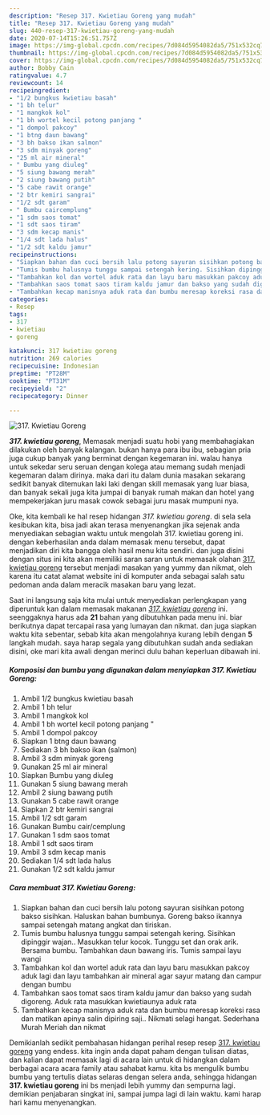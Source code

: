 ```yaml
---
description: "Resep 317. Kwietiau Goreng yang mudah"
title: "Resep 317. Kwietiau Goreng yang mudah"
slug: 440-resep-317-kwietiau-goreng-yang-mudah
date: 2020-07-14T15:26:51.757Z
image: https://img-global.cpcdn.com/recipes/7d084d5954082da5/751x532cq70/317-kwietiau-goreng-foto-resep-utama.jpg
thumbnail: https://img-global.cpcdn.com/recipes/7d084d5954082da5/751x532cq70/317-kwietiau-goreng-foto-resep-utama.jpg
cover: https://img-global.cpcdn.com/recipes/7d084d5954082da5/751x532cq70/317-kwietiau-goreng-foto-resep-utama.jpg
author: Bobby Cain
ratingvalue: 4.7
reviewcount: 14
recipeingredient:
- "1/2 bungkus kwietiau basah"
- "1 bh telur"
- "1 mangkok kol"
- "1 bh wortel kecil potong panjang "
- "1 dompol pakcoy"
- "1 btng daun bawang"
- "3 bh bakso ikan salmon"
- "3 sdm minyak goreng"
- "25 ml air mineral"
- " Bumbu yang diuleg"
- "5 siung bawang merah"
- "2 siung bawang putih"
- "5 cabe rawit orange"
- "2 btr kemiri sangrai"
- "1/2 sdt garam"
- " Bumbu caircemplung"
- "1 sdm saos tomat"
- "1 sdt saos tiram"
- "3 sdm kecap manis"
- "1/4 sdt lada halus"
- "1/2 sdt kaldu jamur"
recipeinstructions:
- "Siapkan bahan dan cuci bersih lalu potong sayuran sisihkan potong bakso sisihkan. Haluskan bahan bumbunya. Goreng bakso ikannya sampai setengah matang angkat dan tiriskan."
- "Tumis bumbu halusnya tunggu sampai setengah kering. Sisihkan dipinggir wajan.. Masukkan telur kocok. Tunggu set dan orak arik. Bersama bumbu. Tambahkan daun bawang iris. Tumis sampai layu wangi"
- "Tambahkan kol dan wortel aduk rata dan layu baru masukkan pakcoy aduk lagi dan layu tambahkan air mineral agar sayur matang dan campur dengan bumbu"
- "Tambahkan saos tomat saos tiram kaldu jamur dan bakso yang sudah digoreng. Aduk rata masukkan kwietiaunya aduk rata"
- "Tambahkan kecap manisnya aduk rata dan bumbu meresap koreksi rasa dan matikan apinya salin dipiring saji.. Nikmati selagi hangat. Sederhana Murah Meriah dan nikmat"
categories:
- Resep
tags:
- 317
- kwietiau
- goreng

katakunci: 317 kwietiau goreng 
nutrition: 269 calories
recipecuisine: Indonesian
preptime: "PT28M"
cooktime: "PT31M"
recipeyield: "2"
recipecategory: Dinner

---
```



![317. Kwietiau Goreng](https://img-global.cpcdn.com/recipes/7d084d5954082da5/751x532cq70/317-kwietiau-goreng-foto-resep-utama.jpg)

<b><i>317. kwietiau goreng</i></b>, Memasak menjadi suatu hobi yang membahagiakan dilakukan oleh banyak kalangan. bukan hanya para ibu ibu, sebagian pria juga cukup banyak yang berminat dengan kegemaran ini. walau hanya untuk sekedar seru seruan dengan kolega atau memang sudah menjadi kegemaran dalam dirinya. maka dari itu dalam dunia masakan sekarang sedikit banyak ditemukan laki laki dengan skill memasak yang luar biasa, dan banyak sekali juga kita jumpai di banyak rumah makan dan hotel yang mempekerjakan juru masak cowok sebagai juru masak mumpuni nya.



Oke, kita kembali ke hal resep hidangan <i>317. kwietiau goreng</i>. di sela sela kesibukan kita, bisa jadi akan terasa menyenangkan jika sejenak anda menyediakan sebagian waktu untuk mengolah 317. kwietiau goreng ini. dengan keberhasilan anda dalam memasak menu tersebut, dapat menjadikan diri kita bangga oleh hasil menu kita sendiri. dan juga disini dengan situs ini kita akan memiliki saran saran untuk memasak olahan <u>317. kwietiau goreng</u> tersebut menjadi masakan yang yummy dan nikmat, oleh karena itu catat alamat website ini di komputer anda sebagai salah satu pedoman anda dalam meracik masakan baru yang lezat.


Saat ini langsung saja kita mulai untuk menyediakan perlengkapan yang diperuntuk kan dalam memasak makanan <u><i>317. kwietiau goreng</i></u> ini. seenggaknya harus ada <b>21</b> bahan yang dibutuhkan pada menu ini. biar berikutnya dapat tercapai rasa yang lumayan dan nikmat. dan juga siapkan waktu kita sebentar, sebab kita akan mengolahnya kurang lebih dengan <b>5</b> langkah mudah. saya harap segala yang dibutuhkan sudah anda sediakan disini, oke mari kita awali dengan merinci dulu bahan keperluan dibawah ini.

<!--inarticleads1-->

##### Komposisi dan bumbu yang digunakan dalam menyiapkan 317. Kwietiau Goreng:

1. Ambil 1/2 bungkus kwietiau basah
1. Ambil 1 bh telur
1. Ambil 1 mangkok kol
1. Ambil 1 bh wortel kecil potong panjang &#34;
1. Ambil 1 dompol pakcoy
1. Siapkan 1 btng daun bawang
1. Sediakan 3 bh bakso ikan (salmon)
1. Ambil 3 sdm minyak goreng
1. Gunakan 25 ml air mineral
1. Siapkan  Bumbu yang diuleg
1. Gunakan 5 siung bawang merah
1. Ambil 2 siung bawang putih
1. Gunakan 5 cabe rawit orange
1. Siapkan 2 btr kemiri sangrai
1. Ambil 1/2 sdt garam
1. Gunakan  Bumbu cair/cemplung
1. Gunakan 1 sdm saos tomat
1. Ambil 1 sdt saos tiram
1. Ambil 3 sdm kecap manis
1. Sediakan 1/4 sdt lada halus
1. Gunakan 1/2 sdt kaldu jamur




<!--inarticleads2-->

##### Cara membuat 317. Kwietiau Goreng:

1. Siapkan bahan dan cuci bersih lalu potong sayuran sisihkan potong bakso sisihkan. Haluskan bahan bumbunya. Goreng bakso ikannya sampai setengah matang angkat dan tiriskan.
1. Tumis bumbu halusnya tunggu sampai setengah kering. Sisihkan dipinggir wajan.. Masukkan telur kocok. Tunggu set dan orak arik. Bersama bumbu. Tambahkan daun bawang iris. Tumis sampai layu wangi
1. Tambahkan kol dan wortel aduk rata dan layu baru masukkan pakcoy aduk lagi dan layu tambahkan air mineral agar sayur matang dan campur dengan bumbu
1. Tambahkan saos tomat saos tiram kaldu jamur dan bakso yang sudah digoreng. Aduk rata masukkan kwietiaunya aduk rata
1. Tambahkan kecap manisnya aduk rata dan bumbu meresap koreksi rasa dan matikan apinya salin dipiring saji.. Nikmati selagi hangat. Sederhana Murah Meriah dan nikmat




Demikianlah sedikit pembahasan hidangan perihal resep resep <u>317. kwietiau goreng</u> yang endess. kita ingin anda dapat paham dengan tulisan diatas, dan kalian dapat memasak lagi di acara lain untuk di hidangkan dalam berbagai acara acara family atau sahabat kamu. kita bs mengulik bumbu bumbu yang tertulis diatas selaras dengan selera anda, sehingga hidangan <b>317. kwietiau goreng</b> ini bs menjadi lebih yummy dan sempurna lagi. demikian penjabaran singkat ini, sampai jumpa lagi di lain waktu. kami harap hari kamu menyenangkan.
